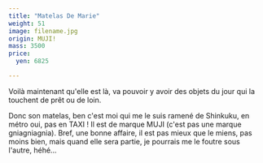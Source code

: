 ```yaml
---
title: "Matelas De Marie"
weight: 51
image: filename.jpg
origin: MUJI!
mass: 3500
price:
  yen: 6825

---
```


Voilà maintenant qu'elle est là, va pouvoir y avoir des objets du jour qui la touchent de prêt ou de loin. 

Donc son matelas, ben c'est moi qui me le suis ramené de Shinkuku, en métro oui, pas en TAXI ! Il est de marque MUJI (c'est pas une marque gniagniagnia). Bref, une bonne affaire, il est pas mieux que le miens, pas moins bien, mais quand elle sera partie, je pourrais me le foutre sous l'autre, héhé...